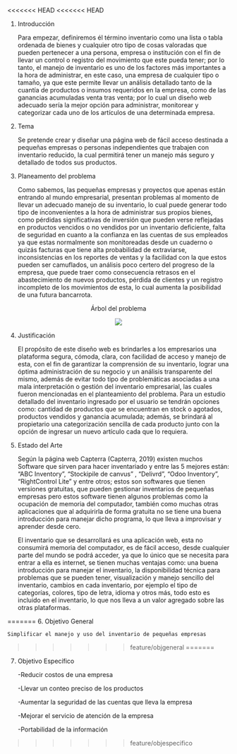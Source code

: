 <<<<<<< HEAD
<<<<<<< HEAD
1. Introducción

    Para empezar, definiremos él término inventario como una lista o tabla ordenada de bienes y cualquier otro tipo de cosas valoradas que pueden pertenecer a una persona, empresa o institución con el fin de llevar un control o registro del movimiento que este pueda tener; por lo tanto, el manejo de inventario es uno de los factores más importantes a la hora de administrar, en este caso, una empresa de cualquier tipo o tamaño, ya que este permite llevar un análisis detallado tanto de la cuantía de productos o insumos requeridos en la empresa, como de las ganancias acumuladas venta tras venta; por lo cual un diseño web adecuado sería la mejor opción para administrar, monitorear y categorizar cada uno de los artículos de una determinada empresa.


2. Tema

    Se pretende crear y diseñar una página web de fácil acceso destinada a pequeñas empresas o personas independientes que trabajen con inventario reducido, la cual permitirá tener un manejo más seguro y detallado de todos sus productos.


3. Planeamento del problema 

    Como sabemos, las pequeñas empresas y  proyectos que apenas están entrando al mundo empresarial, presentan problemas al momento de llevar un adecuado manejo de su inventario, lo cual puede generar todo tipo de inconvenientes a la hora de administrar sus propios bienes, como pérdidas significativas de inversión que pueden verse reflejadas en productos vencidos o no vendidos por un inventario deficiente, falta de seguridad en cuanto a la confianza en las cuentas de sus empleados ya que estas normalmente son monitoreadas desde un cuaderno o quizás facturas que tiene alta probabilidad de extraviarse, inconsistencias en los reportes de ventas y la facilidad con la que estos pueden ser camuflados, un análisis poco certero del progreso de la empresa, que puede traer como consecuencia retrasos en el abastecimiento de nuevos productos, pérdida de clientes  y un registro incompleto de los movimientos de esta, lo cual aumenta la posibilidad de una futura bancarrota.


<p align = "center">Árbol del problema</p>

<p align="center">
  <img src="https://1.bp.blogspot.com/-fm-AfggChRk/YBnpRlIqeoI/AAAAAAAAAAM/W030jvSz2nc8Henp-XTQc4Cw8SA2ZAx9ACNcBGAsYHQ/w525-h640/Aproblema.PNG" />
</p>


4. Justificación 

    El propósito de este diseño web es brindarles a los empresarios una plataforma segura, cómoda, clara, con facilidad de acceso y manejo de esta, con el fin de garantizar la comprensión de su inventario, lograr una óptima administración de su negocio y un análisis transparente del mismo, además de evitar todo tipo de problemáticas asociadas a una mala interpretación o gestión del inventario empresarial, las cuales fueron mencionadas en el planteamiento del problema. Para un estudio detallado del inventario ingresado por el usuario se tendrán opciones como: cantidad de productos que se encuentran en stock o agotados, productos vendidos y ganancia acumulada; además, se brindará al propietario una categorización sencilla de cada producto junto con la opción de ingresar un nuevo artículo cada que lo requiera. 


5. Estado del Arte 

    Según la página web Capterra (Capterra, 2019)  existen muchos Software que sirven para hacer inventariado y entre las 5 mejores están: “ABC Inventory”, “Stockipile de canvus” , “Delivrd”, “Odoo Inventory”, “RightControl Lite” y entre otros; estos son softwares que tienen versiones gratuitas, que pueden gestionar inventarios de pequeñas empresas pero estos software tienen algunos problemas como la ocupación de memoria del computador, también como muchas otras aplicaciones que al adquirirla de forma gratuita no se tiene una buena introducción para manejar dicho programa, lo que lleva a improvisar y aprender desde cero. 

    El inventario que se desarrollará es una aplicación web, esta no consumirá memoria del computador, es de fácil acceso, desde cualquier parte del mundo se podrá acceder, ya que lo único que se necesita para entrar a ella es internet, se tienen muchas ventajas como: una buena introducción para manejar el inventario, la disponibilidad técnica para problemas que se pueden tener, visualización y manejo sencillo del inventario, cambios en cada inventario, por ejemplo el tipo de categorías, colores, tipo de letra, idioma y otros más, todo esto es incluido en el inventario, lo que nos lleva a un valor agregado  sobre las otras plataformas.



=======
6. Objetivo General 

    Simplificar el manejo y uso del inventario de pequeñas empresas
>>>>>>> feature/objgeneral
=======
7. Objetivo Específico 

    -Reducir costos de una empresa

    -Llevar un conteo preciso de los productos

    -Aumentar la seguridad de las cuentas que lleva la empresa 
    
    -Mejorar el servicio de atención de la empresa 
    
    -Portabilidad de la información
>>>>>>> feature/objespecifico
